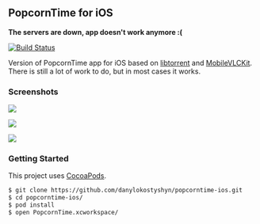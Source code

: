 ## PopcornTime for iOS

**The servers are down, app doesn't work anymore :(**

[![Build Status](https://www.bitrise.io/app/9ee06c0598c7cbdb.svg?token=nH-7MkkoZ7EpSlvMce4KkA)](https://www.bitrise.io/app/9ee06c0598c7cbdb)

Version of PopcornTime app for iOS based on [libtorrent](http://www.libtorrent.org) and [MobileVLCKit](https://wiki.videolan.org/VLCKit/). There is still a lot of work to do, but in most cases it works.

### Screenshots

![](https://raw.github.com/danylokostyshyn/popcorntime-ios/master/Screenshots/1.png)

![](https://raw.github.com/danylokostyshyn/popcorntime-ios/master/Screenshots/2.png)

![](https://raw.github.com/danylokostyshyn/popcorntime-ios/master/Screenshots/3.png)

### Getting Started

This project uses [CocoaPods](http://cocoapods.org/).

``` bash
$ git clone https://github.com/danylokostyshyn/popcorntime-ios.git
$ cd popcorntime-ios/
$ pod install
$ open PopcornTime.xcworkspace/
```
